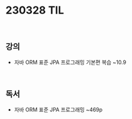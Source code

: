 # 230328 TIL
<br>

## 강의
- 자바 ORM 표준 JPA 프로그래밍 기본편 복습 ~10.9
<br>

## 독서
- 자바 ORM 표준 JPA 프로그래밍 ~469p
